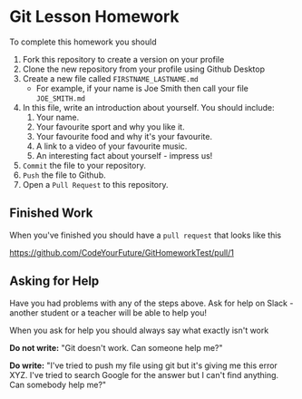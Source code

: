 # Git Lesson Homework

To complete this homework you should

1. Fork this repository to create a version on your profile
2. Clone the new repository from your profile using Github Desktop
3. Create a new file called `FIRSTNAME_LASTNAME.md`
   - For example, if your name is Joe Smith then call your file `JOE_SMITH.md`
4. In this file, write an introduction about yourself. You should include:
   1. Your name.
   2. Your favourite sport and why you like it.
   3. Your favourite food and why it's your favourite.
   4. A link to a video of your favourite music.
   5. An interesting fact about yourself - impress us!
5. `Commit` the file to your repository.
6. `Push` the file to Github.
7. Open a `Pull Request` to this repository.

## Finished Work

When you've finished you should have a `pull request` that looks like this

https://github.com/CodeYourFuture/GitHomeworkTest/pull/1

## Asking for Help

Have you had problems with any of the steps above. Ask for help on Slack - another student or a teacher will be able to help you!

When you ask for help you should always say what exactly isn't work

**Do not write:** "Git doesn't work. Can someone help me?"

**Do write:** "I've tried to push my file using git but it's giving me this error XYZ. I've tried to search Google for the answer but I can't find anything. Can somebody help me?"

